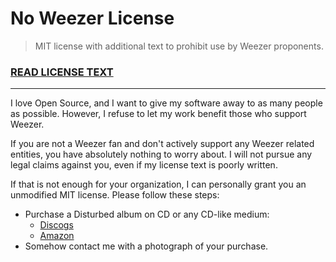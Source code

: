 # No Weezer License

> MIT license with additional text to prohibit use by Weezer proponents.

### [READ LICENSE TEXT](./LICENSE)

---

I love Open Source, and I want to give my software away to as many people as possible. However, I refuse to let my work benefit those who support Weezer.

If you are not a Weezer fan and don't actively support any Weezer related entities, you have absolutely nothing to worry about. I will not pursue any legal claims against you, even if my license text is poorly written.

If that is not enough for your organization, I can personally grant you an unmodified MIT license. Please follow these steps:

- Purchase a Disturbed album on CD or any CD-like medium:
  - [Discogs](https://www.discogs.com/)
  - [Amazon](https://www.amazon.com)
- Somehow contact me with a photograph of your purchase.
